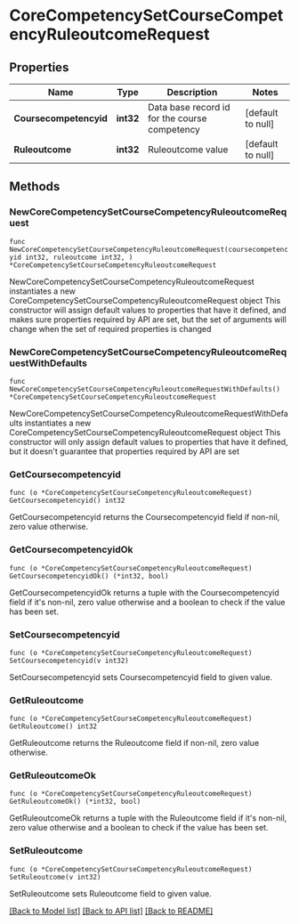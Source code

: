 # CoreCompetencySetCourseCompetencyRuleoutcomeRequest

## Properties

Name | Type | Description | Notes
------------ | ------------- | ------------- | -------------
**Coursecompetencyid** | **int32** | Data base record id for the course competency | [default to null]
**Ruleoutcome** | **int32** | Ruleoutcome value | [default to null]

## Methods

### NewCoreCompetencySetCourseCompetencyRuleoutcomeRequest

`func NewCoreCompetencySetCourseCompetencyRuleoutcomeRequest(coursecompetencyid int32, ruleoutcome int32, ) *CoreCompetencySetCourseCompetencyRuleoutcomeRequest`

NewCoreCompetencySetCourseCompetencyRuleoutcomeRequest instantiates a new CoreCompetencySetCourseCompetencyRuleoutcomeRequest object
This constructor will assign default values to properties that have it defined,
and makes sure properties required by API are set, but the set of arguments
will change when the set of required properties is changed

### NewCoreCompetencySetCourseCompetencyRuleoutcomeRequestWithDefaults

`func NewCoreCompetencySetCourseCompetencyRuleoutcomeRequestWithDefaults() *CoreCompetencySetCourseCompetencyRuleoutcomeRequest`

NewCoreCompetencySetCourseCompetencyRuleoutcomeRequestWithDefaults instantiates a new CoreCompetencySetCourseCompetencyRuleoutcomeRequest object
This constructor will only assign default values to properties that have it defined,
but it doesn't guarantee that properties required by API are set

### GetCoursecompetencyid

`func (o *CoreCompetencySetCourseCompetencyRuleoutcomeRequest) GetCoursecompetencyid() int32`

GetCoursecompetencyid returns the Coursecompetencyid field if non-nil, zero value otherwise.

### GetCoursecompetencyidOk

`func (o *CoreCompetencySetCourseCompetencyRuleoutcomeRequest) GetCoursecompetencyidOk() (*int32, bool)`

GetCoursecompetencyidOk returns a tuple with the Coursecompetencyid field if it's non-nil, zero value otherwise
and a boolean to check if the value has been set.

### SetCoursecompetencyid

`func (o *CoreCompetencySetCourseCompetencyRuleoutcomeRequest) SetCoursecompetencyid(v int32)`

SetCoursecompetencyid sets Coursecompetencyid field to given value.


### GetRuleoutcome

`func (o *CoreCompetencySetCourseCompetencyRuleoutcomeRequest) GetRuleoutcome() int32`

GetRuleoutcome returns the Ruleoutcome field if non-nil, zero value otherwise.

### GetRuleoutcomeOk

`func (o *CoreCompetencySetCourseCompetencyRuleoutcomeRequest) GetRuleoutcomeOk() (*int32, bool)`

GetRuleoutcomeOk returns a tuple with the Ruleoutcome field if it's non-nil, zero value otherwise
and a boolean to check if the value has been set.

### SetRuleoutcome

`func (o *CoreCompetencySetCourseCompetencyRuleoutcomeRequest) SetRuleoutcome(v int32)`

SetRuleoutcome sets Ruleoutcome field to given value.



[[Back to Model list]](../README.md#documentation-for-models) [[Back to API list]](../README.md#documentation-for-api-endpoints) [[Back to README]](../README.md)


